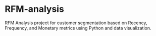 # RFM-analysis
RFM Analysis project for customer segmentation based on Recency, Frequency, and Monetary metrics using Python and data visualization.
